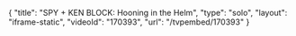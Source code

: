 {
    "title": "SPY + KEN BLOCK: Hooning in the Helm",
    "type": "solo",
    "layout": "iframe-static",
    "videoId": "170393",
    "url": "\/tvpembed\/170393"
}